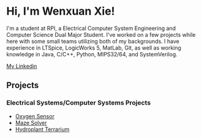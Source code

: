 # Hi, I'm Wenxuan Xie!

I'm a student at RPI, a Electrical Computer System Engineering and Computer Science Dual Major Student. I've worked on a few projects while here with some small teams utilizing both of my backgrounds. I have experience in LTSpice, LogicWorks 5, MatLab, Git, as well as working knowledge in Java, C/C++, Python, MIPS32/64, and SystemVerilog.

[My Linkedin](https://www.linkedin.com/in/wxie2003/)

## Projects

### Electrical Systems/Computer Systems Projects
  * [Oxygen Sensor](https://github.com/xayin212/Oxygen-Sensor.git)
  * [Maze Solver](https://github.com/xayin212/Maze-Solver-Robot.git)
  * [Hydroplant Terrarium](https://github.com/xayin212/Hydroplant-Terrarium.git)







<!---
xayin212/xayin212 is a ✨ special ✨ repository because its `README.md` (this file) appears on your GitHub profile.
You can click the Preview link to take a look at your changes.
--->
